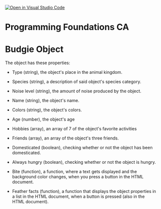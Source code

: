 [![Open in Visual Studio Code](https://classroom.github.com/assets/open-in-vscode-718a45dd9cf7e7f842a935f5ebbe5719a5e09af4491e668f4dbf3b35d5cca122.svg)](https://classroom.github.com/online_ide?assignment_repo_id=11295817&assignment_repo_type=AssignmentRepo)

# Programming Foundations CA

# Budgie Object

The object has these properties:

- Type (string), the object's place in the animal kingdom.

- Species (string), a description of said object's species category.

- Noise level (string), the amount of noise produced by the object.

- Name (string), the object's name.

- Colors (string), the object's colors.

- Age (number), the object's age

- Hobbies (array), an array of 7 of the object's favorite activities

- Friends (array), an array of the object's three friends.

- Domesticated (boolean), checking whether or not the object has been domesticated.

- Always hungry (boolean), checking whether or not the object is hungry.

- Bite (function), a function, where a text gets displayed and the background color changes, when you press a button in the HTML document.

- Feather facts (function), a function that displays the object properties in a list in the HTML document, when a button is pressed (also in the HTML document).
